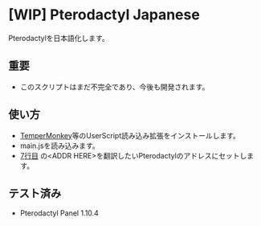 # \[WIP\] Pterodactyl Japanese
Pterodactylを日本語化します。

## 重要
+ このスクリプトはまだ不完全であり、今後も開発されます。

## 使い方
+ [TemperMonkey](https://chrome.google.com/webstore/detail/tampermonkey/dhdgffkkebhmkfjojejmpbldmpobfkfo?hl=ja)等のUserScript読み込み拡張をインストールします。
+ main.jsを読み込みます。
+ [7行目](https://github.com/peyang-Celeron/Pterodactyl-Japanese/blob/main/main.js#L7) の\<ADDR HERE\>を翻訳したいPterodactylのアドレスにセットします。

## テスト済み
+ Pterodactyl Panel 1.10.4
